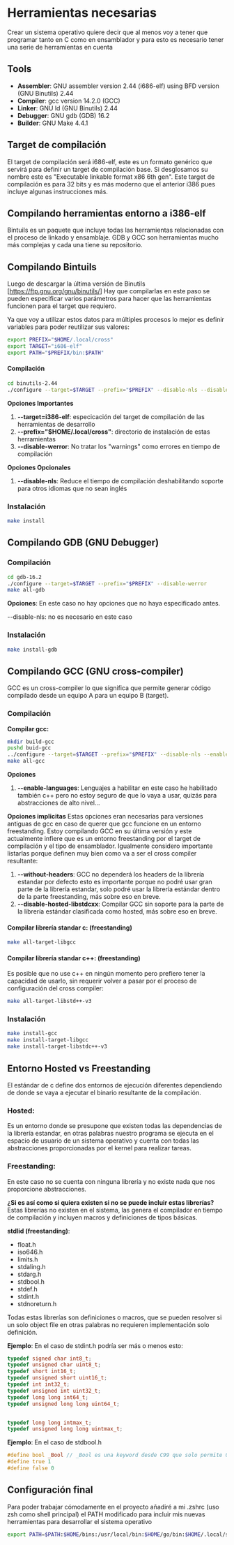 # Herramientas necesarias
Crear un sistema operativo quiere decir que al menos voy a tener que programar tanto en C como en ensamblador y para esto es necesario tener una serie de herramientas en cuenta

## Tools
+ **Assembler**: GNU assembler version 2.44 (i686-elf) using BFD version (GNU Binutils) 2.44 
+ **Compiler**:  gcc version 14.2.0 (GCC)
+ **Linker**: GNU ld (GNU Binutils) 2.44
+ **Debugger**: GNU gdb (GDB) 16.2
+ **Builder**: GNU Make 4.4.1

## Target de compilación
El target de compilación será i686-elf, este es un formato genérico que servirá para definir un target de compilación base.
Si desglosamos su nombre este es "Executable linkable format x86 6th gen".
Este target de compilación es para 32 bits y es más moderno que el anterior i386 pues incluye algunas instrucciones más.

## Compilando herramientas entorno a i386-elf
Bintuils es un paquete que incluye todas las herramientas relacionadas con el proceso de linkado y ensamblaje.
GDB y GCC son herramientas mucho más complejas y cada una tiene su repositorio.

## Compilando Bintuils

Luego de descargar la última versión de Binutils [https://ftp.gnu.org/gnu/binutils/]
Hay que compilarlas en este paso se pueden especificar varios parámetros para hacer que las herramientas funcionen para el target que requiero.

Ya que voy a utilizar estos datos para múltiples procesos lo mejor es definir variables para poder reutilizar sus valores:

```bash
export PREFIX="$HOME/.local/cross"
export TARGET="i686-elf"
export PATH="$PREFIX/bin:$PATH"
```

#### Compilación

```bash
cd binutils-2.44
./configure --target=$TARGET --prefix="$PREFIX" --disable-nls --disable-werror
```

**Opciones Importantes**

1. **--target=i386-elf**: especicación del target de compilación de las herramientas de desarrollo
2. **--prefix="$HOME/.local/cross"**: directorio de instalación de estas herramientas
3. **--disable-werror**: No tratar los "warnings" como errores en tiempo de compilación

**Opciones Opcionales**

1. **--disable-nls**: Reduce el tiempo de compilación deshabilitando soporte para otros idiomas que no sean inglés 

### Instalación

```bash
make install
```

## Compilando GDB (GNU Debugger)

### Compilación

```bash
cd gdb-16.2
./configure --target=$TARGET --prefix="$PREFIX" --disable-werror
make all-gdb
```

**Opciones**:
En este caso no hay opciones que no haya especificado antes.

--disable-nls: no es necesario en este caso


### Instalación

```bash
make install-gdb
```
## Compilando GCC (GNU cross-compiler)
GCC es un cross-compiler lo que significa que permite generar código compilado desde un equipo A para un equipo B (target).

### Compilación

**Compilar gcc:**
```bash
mkdir build-gcc
pushd buid-gcc
../configure --target=$TARGET --prefix="$PREFIX" --disable-nls --enable-languages=c,c++
make all-gcc
````
**Opciones**
1. **--enable-languages**: Lenguajes a habilitar en este caso he habilitado también c++ pero no estoy seguro de que lo vaya a usar, quizás para abstracciones de alto nivel...

**Opciones implicitas**
Estas opciones eran necesarias para versiones antiguas de gcc en caso de querer que gcc funcione en un entorno freestanding.
Estoy compilando GCC en su última versión y este actualmente infiere que es un entorno freestanding por el target de compilación y el tipo de ensamblador.
Igualmente considero importante listarlas porque definen muy bien como va a ser el cross compiler resultante:

1. **--without-headers**: GCC no dependerá los headers de la librería estandar por defecto esto es importante porque no podré usar gran parte de la librería estandar, solo podré usar la librería estándar dentro de la parte freestanding, más sobre eso en breve.
2. **--disable-hosted-libstdcxx**: Compilar GCC sin soporte para la parte de la librería estándar clasificada como hosted, más sobre eso en breve.

#### Compilar librería standar c: (freestanding)

```bash
make all-target-libgcc
```

#### Compilar librería standar c++: (freestanding)

Es posible que no use c++ en ningún momento pero prefiero tener la capacidad de usarlo, sin requerir volver a pasar por el proceso de configuración del cross compiler:

```bash
make all-target-libstd++-v3
```

### Instalación

```bash
make install-gcc
make install-target-libgcc
make install-target-libstdc++-v3
```

## Entorno Hosted vs Freestanding
El estándar de c define dos entornos de ejecución diferentes dependiendo de donde se vaya a ejecutar el binario resultante de la compilación.

### Hosted:
Es un entorno donde se presupone que existen todas las dependencias de la librería estandar, en otras palabras nuestro programa se ejecuta en el espacio de usuario de un sistema operativo y cuenta con todas las abstracciones proporcionadas por el kernel para realizar tareas.

### Freestanding:
En este caso no se cuenta con ninguna librería y no existe nada que nos proporcione abstracciones.

**¿Si es así como si quiera existen si no se puede incluir estas librerías?**
Estas librerías no existen en el sistema, las genera el compilador en tiempo de compilación y incluyen macros y definiciones de tipos básicas.

**stdlid (freestanding)**:
+ float.h
+ iso646.h
+ limits.h
+ stdaling.h
+ stdarg.h
+ stdbool.h
+ stdef.h
+ stdint.h
+ stdnoreturn.h

Todas estas librerías son definiciones o macros, que se pueden resolver si un solo object file en otras palabras no requieren implementación solo definición.

**Ejemplo**:
En el caso de stdint.h podría ser más o menos esto:

```c
typedef signed char int8_t;
typedef unsigned char uint8_t;
typedef short int16_t;
typedef unsigned short uint16_t;
typedef int int32_t;
typedef unsigned int uint32_t;
typedef long long int64_t;
typedef unsigned long long uint64_t;


typedef long long intmax_t;
typedef unsigned long long uintmax_t;
```

**Ejemplo**:
En el caso de stdbool.h

```c
#define bool _Bool // _Bool es una keyword desde C99 que solo permite 0 o 1, pero el tamaño total de un bool sigue siendo 1 Byte porque los valores booleanos necesitan ser alineados a la minima unidad de memoria 1 Byte
#define true 1
#define false 0
```

## Configuración final
Para poder trabajar cómodamente en el proyecto añadiré a mi .zshrc (uso zsh como shell principal) el PATH modificado para incluir mis nuevas herramientas para desarrollar el sistema operativo

```bash
export PATH=$PATH:$HOME/bins:/usr/local/bin:$HOME/go/bin:$HOME/.local/share/gem/ruby/3.0.0/bin:$HOME/.local/bin:$HOME/.cargo/bin:/home/letder/.local/cross/bin
```

